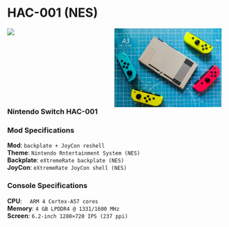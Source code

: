 # HAC-001 (NES)

<img src="https://github.com/Haruno19/console-mods/blob/main/HAC-001%20(NES)/Pictures/1651658560390.jpg" align="left" width="49%"/>
<img src="https://github.com/Haruno19/console-mods/blob/main/HAC-001%20(NES)/Pictures/1651658560653.jpg" align="left" width="49%"/>
<br><h3>Nintendo Switch HAC-001</h3>
<h3>Mod Specifications</h3>
<b>Mod</b>: <code>backplate + JoyCon reshell</code><br>
<b>Theme</b>: <code>Nintendo Rntertainment System (NES)</code><br>
<b>Backplate</b>: <code>eXtremeRate backplate (NES)</code><br>
<b>JoyCon</b>: <code>eXtremeRate JoyCon shell (NES)</code><br>
<h3>Console Specifications</h3>
<b>CPU</b>: <code>	ARM 4 Cortex-A57 cores</code><br>
<b>Memory</b>: <code>4 GB LPDDR4 @ 1331/1600 MHz</code><br>
<b>Screen</b>: <code>6.2-inch 1280×720 IPS (237 ppi)</code>
